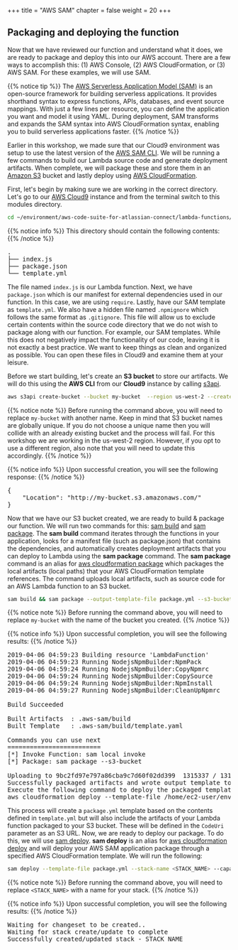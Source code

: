+++
title = "AWS SAM"
chapter = false
weight = 20
+++

## Packaging and deploying the function

Now that we have reviewed our function and understand what it does, we are ready to package and deploy this into our AWS account. There are a few ways to accomplish this: (1) AWS Console, (2) AWS CloudFormation, or (3) AWS SAM. For these examples, we will use SAM.

{{% notice tip %}}
The [AWS Serverless Application Model (SAM)](https://aws.amazon.com/serverless/sam/) is an open-source framework for building serverless applications. It provides shorthand syntax to express functions, APIs, databases, and event source mappings. With just a few lines per resource, you can define the application you want and model it using YAML. During deployment, SAM transforms and expands the SAM syntax into AWS CloudFormation syntax, enabling you to build serverless applications faster.
{{% /notice %}}

Earlier in this workshop, we made sure that our Cloud9 environment was setup to use the latest version of the [AWS SAM CLI](https://docs.aws.amazon.com/serverless-application-model/latest/developerguide/serverless-sam-reference.html#serverless-sam-cli). We will be running a few commands to build our Lambda source code and generate deployment artifacts. When complete, we will package these and store them in an [Amazon S3](https://aws.amazon.com/s3/) bucket and lastly deploy using [AWS CloudFormation](https://aws.amazon.com/cloudformation/).

First, let's begin by making sure we are working in the correct directory. Let's go to our [AWS Cloud9](https://aws.amazon.com/cloud9/) instance and from the terminal switch to this modules directory.

```bash
cd ~/environment/aws-code-suite-for-atlassian-connect/lambda-functions/get-commit-id/
```

{{% notice info %}}
This directory should contain the following contents:
{{% /notice %}}

<pre>
.
├── index.js
├── package.json
└── template.yml
</pre>

The file named `index.js` is our Lambda function. Next, we have `package.json` which is our manifest for external dependencies used in our function. In this case, we are using `require`. Lastly, have our SAM template as `template.yml`. We also have a hidden file named `.npmignore` which follows the same format as `.gitignore`. This file will allow us to exclude certain contents within the source code directory that we do not wish to package along with our function. For example, our SAM templates. While this does not negatively impact the functionality of our code, leaving it is not exactly a best practice. We want to keep things as clean and organized as possible. You can open these files in Cloud9 and examine them at your leisure.

Before we start building, let's create an **S3 bucket** to store our artifacts. We will do this using the **AWS CLI** from our **Cloud9** instance by calling [s3api](https://docs.aws.amazon.com/cli/latest/reference/s3api/).

```bash
aws s3api create-bucket --bucket my-bucket  --region us-west-2 --create-bucket-configuration LocationConstraint=us-west-2
```

{{% notice note %}}
Before running the command above, you will need to replace `my-bucket` with another name. Keep in mind that S3 bucket names are globally unique. If you do not choose a unique name then you will collide with an already existing bucket and the process will fail. For this workshop we are working in the us-west-2 region. However, if you opt to use a different region, also note that you will need to update this accordingly.
{{% /notice %}}

{{% notice info %}}
Upon successful creation, you will see the following response:
{{% /notice %}}

<pre>
{
    "Location": "http://my-bucket.s3.amazonaws.com/"
}
</pre>

Now that we have our S3 bucket created, we are ready to build & package our function. We will run two commands for this: [sam build](https://docs.aws.amazon.com/serverless-application-model/latest/developerguide/sam-cli-command-reference-sam-build.html) and [sam package](https://docs.aws.amazon.com/serverless-application-model/latest/developerguide/sam-cli-command-reference-sam-package.html). The **sam build** command iterates through the functions in your application, looks for a manifest file (such as package.json) that contains the dependencies, and automatically creates deployment artifacts that you can deploy to Lambda using the **sam package** command. The **sam package** command is an alias for [aws cloudformation package](https://docs.aws.amazon.com/cli/latest/reference/cloudformation/package.html) which packages the local artifacts (local paths) that your AWS CloudFormation template references. The command uploads local artifacts, such as source code for an AWS Lambda function to an S3 bucket.

```bash
sam build && sam package --output-template-file package.yml --s3-bucket my-bucket
```

{{% notice note %}}
Before running the command above, you will need to replace `my-bucket` with the name of the bucket you created.
{{% /notice %}}

{{% notice info %}}
Upon successful completion, you will see the following results:
{{% /notice %}}

<pre>
2019-04-06 04:59:23 Building resource 'LambdaFunction'
2019-04-06 04:59:23 Running NodejsNpmBuilder:NpmPack
2019-04-06 04:59:24 Running NodejsNpmBuilder:CopyNpmrc
2019-04-06 04:59:24 Running NodejsNpmBuilder:CopySource
2019-04-06 04:59:24 Running NodejsNpmBuilder:NpmInstall
2019-04-06 04:59:27 Running NodejsNpmBuilder:CleanUpNpmrc

Build Succeeded

Built Artifacts  : .aws-sam/build
Built Template   : .aws-sam/build/template.yaml

Commands you can use next
=========================
[*] Invoke Function: sam local invoke
[*] Package: sam package --s3-bucket <yourbucket>
    
Uploading to 9bc2fd97e797a86cba9c7d60f02dd399  1315337 / 1315337.0  (100.00%)
Successfully packaged artifacts and wrote output template to file package.yml.
Execute the following command to deploy the packaged template
aws cloudformation deploy --template-file /home/ec2-user/environment/test-sam/package.yml --stack-name <YOUR STACK NAME>
</pre>

This process will create a `package.yml` template based on the contents defined in `template.yml` but will also include the artifacts of your Lambda function packaged to your S3 bucket. These will be defined in the `CodeUri` parameter as an S3 URL. Now, we are ready to deploy our package. To do this, we will use [sam deploy](https://docs.aws.amazon.com/serverless-application-model/latest/developerguide/sam-cli-command-reference-sam-deploy.html). **sam deploy** is an alias for [aws cloudformation deploy](http://docs.aws.amazon.com/cli/latest/reference/cloudformation/deploy/index.html) and will deploy your AWS SAM application package through a specified AWS CloudFormation template. We will run the following:

```bash
sam deploy --template-file package.yml --stack-name <STACK_NAME> --capabilities CAPABILITY_IAM
```

{{% notice note %}}
Before running the command above, you will need to replace `<STACK_NAME>` with a name for your stack.
{{% /notice %}}

{{% notice info %}}
Upon successful completion, you will see the following results:
{{% /notice %}}

<pre>
Waiting for changeset to be created..
Waiting for stack create/update to complete
Successfully created/updated stack - STACK_NAME
</pre>